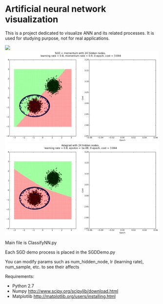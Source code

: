 Artificial neural network visualization
=======================================

This is a project dedicated to visualize ANN and its related processes. It is used for studying purpose, not for real applications.

![](img/sgd.gif?raw=true)
![](img/sgdm.gif?raw=true)
![](img/adagrad.gif?raw=true)

Main file is ClassifyNN.py

Each SGD demo process is placed in the SGDDemo.py

You can modify params such as num_hidden_node, lr (learning rate), num_sample, etc. to see their affects

Requirements:
- Python 2.7
- Numpy http://www.scipy.org/scipylib/download.html
- Matplotlib http://matplotlib.org/users/installing.html
